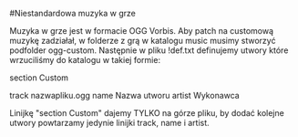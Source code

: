 #Niestandardowa muzyka w grze

Muzyka w grze jest w formacie OGG Vorbis.
Aby patch na customową muzykę zadziałał, w folderze z grą w katalogu music musimy stworzyć podfolder ogg-custom.
Następnie w pliku !def.txt definujemy utwory które wrzuciliśmy do katalogu w takiej formie:

section Custom

track nazwapliku.ogg
name Nazwa utworu
artist Wykonawca

Linijkę "section Custom" dajemy TYLKO na górze pliku, by dodać kolejne utwory powtarzamy jedynie linijki track, name i artist.

